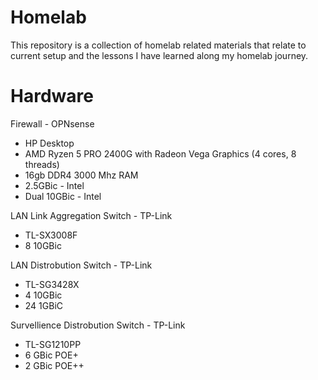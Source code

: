 # Homelab
This repository is a collection of homelab related materials that relate to current setup and the lessons I have learned along my homelab journey.

# Hardware
Firewall - OPNsense
- HP Desktop
- AMD Ryzen 5 PRO 2400G with Radeon Vega Graphics (4 cores, 8 threads)
- 16gb DDR4 3000 Mhz RAM
- 2.5GBic - Intel
- Dual 10GBic - Intel

LAN Link Aggregation Switch - TP-Link
- TL-SX3008F
- 8 10GBic

LAN Distrobution Switch - TP-Link
- TL-SG3428X 
- 4 10GBic
- 24 1GBiC

Survellience Distrobution Switch - TP-Link 
- TL-SG1210PP
- 6 GBic POE+
- 2 GBic POE++
